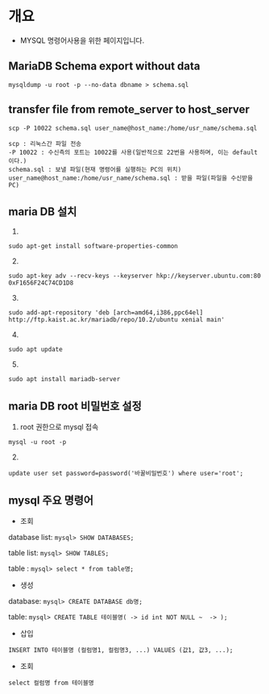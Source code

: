 # 개요
- MYSQL 명령어사용을 위한 페이지입니다.

## MariaDB Schema export without data
`mysqldump -u root -p --no-data dbname > schema.sql`

## transfer file from remote_server to host_server
`scp -P 10022 schema.sql user_name@host_name:/home/usr_name/schema.sql`
```
scp : 리눅스간 파일 전송
-P 10022 : 수신측의 포트는 10022를 사용(일반적으로 22번을 사용하며, 이는 default이다.)
schema.sql : 보낼 파일(현재 명령어를 실행하는 PC의 위치)
user_name@host_name:/home/usr_name/schema.sql : 받을 파일(파일을 수신받을 PC)
```

## maria DB 설치

1. 
``sudo apt-get install software-properties-common``

2. 
``sudo apt-key adv --recv-keys --keyserver hkp://keyserver.ubuntu.com:80 0xF1656F24C74CD1D8``

3.
``sudo add-apt-repository 'deb [arch=amd64,i386,ppc64el] http://ftp.kaist.ac.kr/mariadb/repo/10.2/ubuntu xenial main'``

4.
``sudo apt update``

5. 
``sudo apt install mariadb-server``

## maria DB root 비밀번호 설정

1. root 권한으로 mysql 접속

``mysql -u root -p``

2. 
``update user set password=password('바꿀비밀번호') where user='root';``

## mysql 주요 명령어

- 조회

database list: ``mysql> SHOW DATABASES;``

table list: ``mysql> SHOW TABLES;``

table : ``mysql> select * from table명;``

- 생성

database: ``mysql> CREATE DATABASE db명;``

table: ``mysql> CREATE TABLE 테이블명(
            -> id int NOT NULL ~ 
            ->
         );``
            
- 삽입

 ``INSERT INTO 테이블명 (컬럼명1, 컬럼명3, ...) VALUES (값1, 값3, ...);``
 
 - 조회
 
 ``select 컬럼명 from 테이블명``
 
